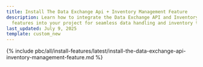 ```yaml
---
title: Install The Data Exchange Api + Inventory Management Feature
description: Learn how to integrate the Data Exchange API and Inventory Management
  features into your project for seamless data handling and inventory tracking.
last_updated: July 9, 2025
template: custom_new
---
```


{% include pbc/all/install-features/latest/install-the-data-exchange-api-inventory-management-feature.md %} <!-- To edit, see /_includes/pbc/all/install-features/202311.0/install-the-data-exchange-api-inventory-management-feature.md -->